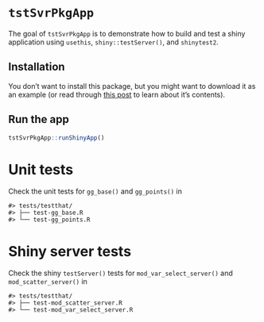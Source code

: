 
<!-- README.md is generated from README.Rmd. Please edit that file -->

# `tstSvrPkgApp`

<!-- badges: start -->
<!-- badges: end -->

The goal of `tstSvrPkgApp` is to demonstrate how to build and test a shiny
application using `usethis`, `shiny::testServer()`, and `shinytest2`.

## Installation

You don’t want to install this package, but you might want to download
it as an example (or read through [this
post](https://mjfrigaard.github.io/posts/testing-shiny/) to learn about
it’s contents).

## Run the app

``` r
tstSvrPkgApp::runShinyApp()
```

# Unit tests

Check the unit tests for `gg_base()` and `gg_points()` in

    #> tests/testthat/
    #> ├── test-gg_base.R
    #> └── test-gg_points.R

# Shiny server tests

Check the shiny `testServer()` tests for `mod_var_select_server()` and
`mod_scatter_server()` in

    #> tests/testthat/
    #> ├── test-mod_scatter_server.R
    #> └── test-mod_var_select_server.R
